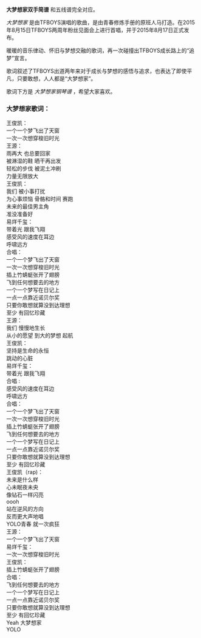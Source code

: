 

**大梦想家双手简谱** 和五线谱完全对应。

_大梦想家_
是由TFBOYS演唱的歌曲，是由青春修炼手册的原班人马打造。在2015年8月15日TFBOYS两周年粉丝见面会上进行首唱，并于2015年8月17日正式发布。

暖暖的音乐律动、怀旧与梦想交融的歌词，再一次碰撞出TFBOYS成长路上的“追梦”宣言。

歌词叙述了TFBOYS出道两年来对于成长与梦想的感悟与追求，也表达了即使平凡，只要敢想，人人都是“大梦想家”。

歌词下方是 _大梦想家钢琴谱_ ，希望大家喜欢。

### 大梦想家歌词：

王俊凯：  
一个一个梦飞出了天窗  
一次一次想穿梭旧时光  
王源：  
雨再大 也总要回家  
被淋湿的鞋 晒干再出发  
轻松的步伐 被泥土冲刷  
力量无限放大  
王俊凯：  
我们 被小事打扰  
为心事烦恼 骨骼和时间 赛跑  
未来的最佳男主角  
准没准备好  
易烊千玺：  
带着光 跟我飞翔  
感受风的速度在耳边  
呼啸远方  
合唱：  
一个一个梦飞出了天窗  
一次一次想穿梭旧时光  
插上竹蜻蜓张开了翅膀  
飞到任何想要去的地方  
一个一个梦写在日记上  
一点一点靠近诺贝尔奖  
只要你敢想就算没到达理想  
至少 有回忆珍藏  
王源：  
我们 慢慢地生长  
从小的愿望 到大的梦想 起航  
王俊凯：  
坚持是生命的永恒  
跳动的心脏  
易烊千玺：  
带着光 跟我飞翔  
合唱 :  
感受风的速度在耳边  
呼啸远方  
合唱：  
一个一个梦飞出了天窗  
一次一次想穿梭旧时光  
插上竹蜻蜓张开了翅膀  
飞到任何想要去的地方  
一个一个梦写在日记上  
一点一点靠近诺贝尔奖  
只要你敢想就算没到达理想  
至少 有回忆珍藏  
王俊凯（rap)：  
未来是什么样  
心未眠夜未央  
像钻石一样闪亮  
oooh  
站在逆风的方向  
反而更大声地唱  
YOLO青春 就一次疯狂  
王源：  
一个一个梦飞出了天窗  
易烊千玺：  
一次一次想穿梭旧时光  
王俊凯：  
插上竹蜻蜓张开了翅膀  
合唱：  
飞到任何想要去的地方  
一个一个梦写在日记上  
一点一点靠近诺贝尔奖  
只要你敢想就算没到达理想  
至少 有回忆珍藏  
Yeah 大梦想家  
YOLO

